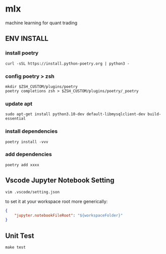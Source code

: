 # mlx
machine learning for quant trading

## ENV INSTALL

### install poetry

```shell
curl -sSL https://install.python-poetry.org | python3 -
```

### config poetry > zsh

```shell
mkdir $ZSH_CUSTOM/plugins/poetry
poetry completions zsh > $ZSH_CUSTOM/plugins/poetry/_poetry
```

### update apt 

```shell
sudo apt-get install python3.10-dev default-libmysqlclient-dev build-essential
```

### install dependencies

```shell
poetry install -vvv
```

### add dependencies

``` shell
poetry add xxxx
```

## Vscode Jupyter Notebook Setting

```shell
vim .vscode/setting.json
```

to set it at your workspace root more generically:

```json
{
    "jupyter.notebookFileRoot": "${workspaceFolder}"
}
```

## Unit Test

```shell
make test
```